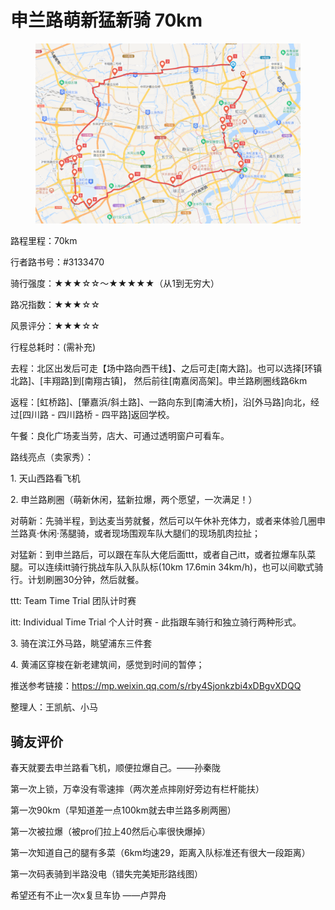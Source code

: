 # 申兰路萌新猛新骑 70km

<figure><img src="../.gitbook/assets/申兰路.png" alt=""><figcaption></figcaption></figure>

路程里程：70km

行者路书号：#3133470

骑行强度：★★★☆☆～★★★★★（从1到无穷大）

路况指数：★★★☆☆

风景评分：★★★☆☆

行程总耗时：(需补充)

去程：北区出发后可走【场中路向西干线】、之后可走\[南大路]。也可以选择\[环镇北路]、\[丰翔路]到\[南翔古镇]， 然后前往\[南嘉闵高架]。申兰路刷圈线路6km

返程：\[虹桥路]、\[肇嘉浜/斜土路]、一路向东到\[南浦大桥]，沿\[外马路]向北，经过\[四川路 - 四川路桥 - 四平路]返回学校。

午餐：良化广场麦当劳，店大、可通过透明窗户可看车。

路线亮点（卖家秀）：

1\.  天山西路看飞机

2\.  申兰路刷圈（萌新休闲，猛新拉爆，两个愿望，一次满足！）

对萌新：先骑半程，到达麦当劳就餐，然后可以午休补充体力，或者来体验几圈申兰路真·休闲·荡腿骑，或者现场围观车队大腿们的现场肌肉拉扯；

对猛新：到申兰路后，可以跟在车队大佬后面ttt，或者自己itt，或者拉爆车队菜腿。可以连续itt骑行挑战车队入队队标(10km 17.6min 34km/h)，也可以间歇式骑行。计划刷圈30分钟，然后就餐。

ttt: Team Time Trial 团队计时赛

itt: Individual Time Trial 个人计时赛 - 此指跟车骑行和独立骑行两种形式。

3\.  骑在滨江外马路，眺望浦东三件套

4\.  黄浦区穿梭在新老建筑间，感觉到时间的暂停；

推送参考链接：[https://mp.weixin.qq.com/s/rby4Sjonkzbi4xDBgvXDQQ ](https://mp.weixin.qq.com/s/rby4Sjonkzbi4xDBgvXDQQ)

整理人：王凯航、小马

## 骑友评价

春天就要去申兰路看飞机，顺便拉爆自己。——孙秦陇

第一次上锁，万幸没有零速摔（两次差点摔刚好旁边有栏杆能扶）

第一次90km（早知道差一点100km就去申兰路多刷两圈）

第一次被拉爆（被pro们拉上40然后心率很快爆掉）

第一次知道自己的腿有多菜（6km均速29，距离入队标准还有很大一段距离）

第一次码表骑到半路没电（错失完美矩形路线图）

希望还有不止一次x复旦车协 ——卢羿舟

